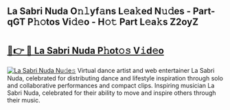## La Sabri Nuda O𝚗𝚕yf𝚊ns L𝚎a𝚔ed N𝚞𝚍es - Part-qGT P𝚑𝚘tos Vi𝚍𝚎o - H𝚘𝚝 Part L𝚎a𝚔s Z2oyZ

# <h2><a href="http://kf6nq57.oniu.top/?m=La+Sabri+Nuda">🔗👉 🔴 La Sabri Nuda P𝚑ot𝚘𝚜 V𝚒d𝚎o</a></h2>

[![La Sabri Nuda Nu𝚍e𝚜](https://i.imgur.com/0qMVB7G.gif)](http://kf6nq57.oniu.top/?m=La+Sabri+Nuda)
Virtual dance artist and web entertainer La Sabri Nuda, celebrated for distributing dance and lifestyle inspiration through solo and collaborative performances and compact clips. Inspiring musician La Sabri Nuda, celebrated for their ability to move and inspire others through their music.  
